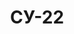 ---
title: СУ-22
category: airplanes
image: ./images/su-22.png
source: https://avia.pro/blog/suhoy-su-22-istrebitel-bombardirovshchik
---